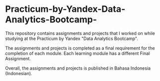 # Practicum-by-Yandex-Data-Analytics-Bootcamp-
This repository contains assignments and projects that I worked on while studying at the Practicum by Yandex "Data Analytics Bootcamp".

The assignments and projects is completed as a final requirement for the completion of each module. Each learning module has a different Final Assignment.

Overall, the assignments and projects is published in Bahasa Indonesia (Indonesian).
